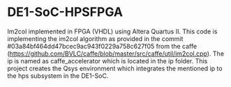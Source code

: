 # DE1-SoC-HPSFPGA

Im2col implemented in FPGA (VHDL) using Altera Quartus II. This code is implementing the im2col algorithm as provided in the commit #03a84bf464dd47bcec9ac943f0229a758c627f05 from the caffe (https://github.com/BVLC/caffe/blob/master/src/caffe/util/im2col.cpp).
The ip is named as caffe_accelerator which is located in the ip folder. This project creates the Qsys environment which integrates the mentioned ip to the hps subsystem in the DE1-SoC.
